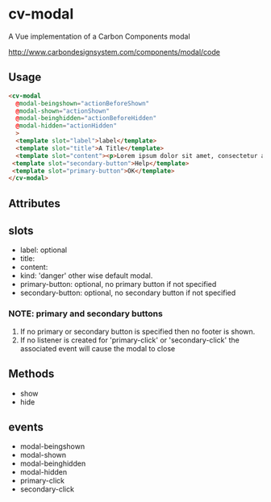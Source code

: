 # cv-modal

A Vue implementation of a Carbon Components modal

http://www.carbondesignsystem.com/components/modal/code

## Usage

```html
<cv-modal
  @modal-beingshown="actionBeforeShown"
  @modal-shown="actionShown"
  @modal-beinghidden="actionBeforeHidden"
  @modal-hidden="actionHidden"
  >
  <template slot="label">label</template>
  <template slot="title">A Title</template>
  <template slot="content"><p>Lorem ipsum dolor sit amet, consectetur adipisicing elit, seed do eiusmod tempor incididunt ut labore et dolore magna aliqua. Ut enim ad minim veniam, quis nostrud exercitation ullamco laboris nisi ut aliquip ex ea commodo consequat.</p></template>
 <template slot="secondary-button">Help</template>
 <template slot="primary-button">OK</template>
</cv-modal>
```

## Attributes

## slots

- label: optional
- title:
- content:
- kind: 'danger' other wise default modal.
- primary-button: optional, no primary button if not specified
- secondary-button: optional, no secondary button if not specified

### NOTE: primary and secondary buttons

1. If no primary or secondary button is specified then no footer is shown.
2. If no listener is created for 'primary-click' or 'secondary-click' the associated event will cause the modal to close

## Methods

- show
- hide

## events

- modal-beingshown
- modal-shown
- modal-beinghidden
- modal-hidden
- primary-click
- secondary-click
